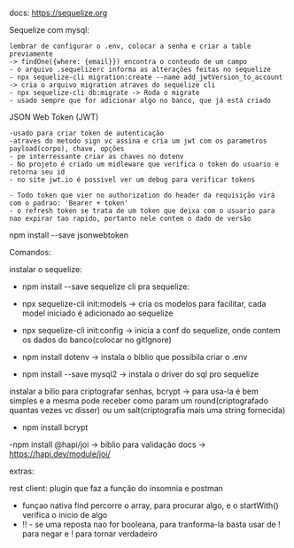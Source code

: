 docs: https://sequelize.org

Sequelize com mysql:

    lembrar de configurar o .env, colocar a senha e criar a table previamente
    -> findOne({where: {email}}) encontra o conteudo de um campo
    - o arquivo .sequelizerc informa as alterações feitas no sequelize 
    - npx sequelize-cli migration:create --name add_jwtVersion_to_account -> cria o arquivo migration atraves do sequelize cli
    - npx sequelize-cli db:migrate -> Roda o migrate
    - usado sempre que for adicionar algo no banco, que já está criado

JSON Web Token (JWT)

    -usado para criar token de autenticação
    -atraves do metodo sign vc assina e cria um jwt com os parametros payload(corpo), chave, opções
    - pe interressante criar as chaves no dotenv
    - No projeto é criado um midleware que verifica o token do usuario e retorna seu id
    - no site jwt.io é possivel ver um debug para verificar tokens

    - Todo token que vier no authorization do header da requisição virá com o padrao: 'Bearer + token'
    - o refresh token se trata de um token que deixa com o usuario para nao expirar tao rapido, portanto nele contem o dado de versão 



npm install --save jsonwebtoken

Comandos:

instalar o sequelize: 
- npm install --save sequelize
cli pra sequelize: 
- npx sequelize-cli init:models -> cria os modelos para facilitar, cada model iniciado é adicionado ao sequelize
- npx sequelize-cli init:config -> inicia a conf do sequelize, onde contem os dados do banco(colocar no gitIgnore)

- npm install dotenv -> instala o biblio que possibila criar o .env
- npm install --save mysql2 -> instala o driver do sql pro sequelize

instalar a bilio para criptografar senhas, bcrypt
    -> para usa-la é bem simples e a mesma pode receber como param um round(criptografado quantas vezes vc disser) ou um salt(criptografia mais uma string fornecida)

- npm install bcrypt 

-npm install @hapi/joi -> biblio para validação docs -> https://hapi.dev/module/joi/

extras:

rest client: plugin que faz a função do insomnia e postman 
- funçao nativa find percorre o array, para procurar algo, e o startWith() verifica o inicio de algo
- !! - se uma reposta nao for booleana, para tranforma-la basta usar de ! para negar e ! para tornar verdadeiro
